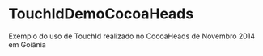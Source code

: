 # TouchIdDemoCocoaHeads
Exemplo do uso de TouchId realizado no CocoaHeads de Novembro 2014 em Goiânia
